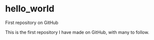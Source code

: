# hello_world
First repository on GitHub



This is the first repository I have made on GitHub, with many to follow.
